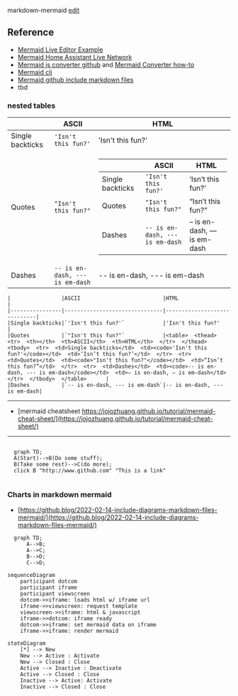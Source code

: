 markdown-mermaid
[edit](https://github.com/christrees/wip/edit/main/labnotes/markdown-mermaid.md)

## Reference
- [Mermaid Live Editor Example](https://mermaid-js.github.io/mermaid-live-editor/edit#pako:eNpVkM1qw0AMhF9F6NRC_AI-FBq7zSWlhebm9UF45eyS7A9rmRBsv3vXMYVWJ6H5RgwzYRc0Y4n9Ndw6Q0ngVCsPeV6byiQ7iKOhhaJ4mQ8s4ILn-wz7p0OAwYQYrT8_b_x-haCajivGIMb6y7JJ1cP_6XmGujlSlBDbv8rpFmZ4a-yXye__KyZxdr03PZU9FR0lqCi1uEPHyZHVOfq0GhSKYccKy7xqSheFyi-Zo1HC9913WEoaeYdj1CRcWzoncr9H1lZC-tiqeDSy_ACRQFrz)
- [Mermaid Home Assistant Live Network](https://community.home-assistant.io/t/live-network-diagram-influxdb-grafana-mermaid/100956)
- [Mermaid js converter github](https://github.com/superj80820/mermaid-js-converter/blob/master/example.md) and [Mermaid Converter how-to](https://github.com/superj80820/mermaid-js-converter#how-to-use)
- [Mermaid cli](https://github.com/mermaidjs/mermaid.cli)
- [Mermaid github include markdown files](https://github.blog/2022-02-14-include-diagrams-markdown-files-mermaid/)
- tbd


### nested tables

|                |ASCII                          |HTML                         |
|----------------|-------------------------------|-----------------------------|
|Single backticks|`'Isn't this fun?'`            |'Isn't this fun?'            |
|Quotes          |`"Isn't this fun?"`            |<table>  <thead>  <tr>  <th></th>  <th>ASCII</th>  <th>HTML</th>  </tr>  </thead>  <tbody>  <tr>  <td>Single backticks</td>  <td><code>'Isn't this fun?'</code></td>  <td>‘Isn’t this fun?’</td>  </tr>  <tr>  <td>Quotes</td>  <td><code>"Isn't this fun?"</code></td>  <td>“Isn’t this fun?”</td>  </tr>  <tr>  <td>Dashes</td>  <td><code>-- is en-dash, --- is em-dash</code></td>  <td>– is en-dash, — is em-dash</td>  </tr>  </tbody>  </table>      |
|Dashes          |`-- is en-dash, --- is em-dash`|-- is en-dash, --- is em-dash|

```
|                |ASCII                          |HTML                         |
|----------------|-------------------------------|-----------------------------|
|Single backticks|`'Isn't this fun?'`            |'Isn't this fun?'            |
|Quotes          |`"Isn't this fun?"`            |<table>  <thead>  <tr>  <th></th>  <th>ASCII</th>  <th>HTML</th>  </tr>  </thead>  <tbody>  <tr>  <td>Single backticks</td>  <td><code>'Isn't this fun?'</code></td>  <td>‘Isn’t this fun?’</td>  </tr>  <tr>  <td>Quotes</td>  <td><code>"Isn't this fun?"</code></td>  <td>“Isn’t this fun?”</td>  </tr>  <tr>  <td>Dashes</td>  <td><code>-- is en-dash, --- is em-dash</code></td>  <td>– is en-dash, — is em-dash</td>  </tr>  </tbody>  </table>      |
|Dashes          |`-- is en-dash, --- is em-dash`|-- is en-dash, --- is em-dash|
```

---

- [mermaid cheatsheet https://jojozhuang.github.io/tutorial/mermaid-cheat-sheet/](https://jojozhuang.github.io/tutorial/mermaid-cheat-sheet/)
---

```mermaid

  graph TD; 
  A(Start)-->B(Do some stuff); 
  B(Take some rest)-->C(do more);
  click B "http://www.github.com" "This is a link"
  
```

### Charts in markdown mermaid
- [https://github.blog/2022-02-14-include-diagrams-markdown-files-mermaid/](https://github.blog/2022-02-14-include-diagrams-markdown-files-mermaid/)
```mermaid
  graph TD;
      A-->B;
      A-->C;
      B-->D;
      C-->D;
```

```mermaid
sequenceDiagram
    participant dotcom
    participant iframe
    participant viewscreen
    dotcom->>iframe: loads html w/ iframe url
    iframe->>viewscreen: request template
    viewscreen->>iframe: html & javascript
    iframe->>dotcom: iframe ready
    dotcom->>iframe: set mermaid data on iframe
    iframe->>iframe: render mermaid
```

```mermaid
stateDiagram
    [*] --> New
    New --> Active : Activate
    New --> Closed : Close
    Active --> Inactive : Deactivate
    Active --> Closed : Close
    Inactive --> Active: Activate
    Inactive --> Closed : Close
```
